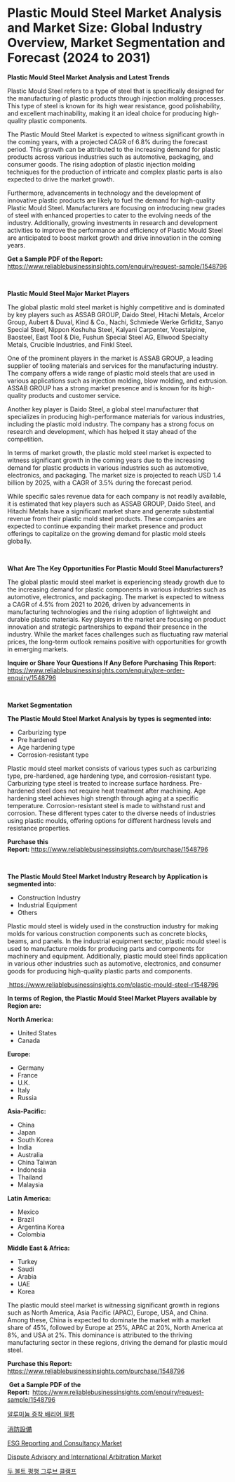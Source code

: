 <p><h1>Plastic Mould Steel Market Analysis and Market Size: Global Industry Overview, Market Segmentation and Forecast (2024 to 2031)</h1></p><p><strong>Plastic Mould Steel Market Analysis and Latest Trends</strong></p>
<p><p>Plastic Mould Steel refers to a type of steel that is specifically designed for the manufacturing of plastic products through injection molding processes. This type of steel is known for its high wear resistance, good polishability, and excellent machinability, making it an ideal choice for producing high-quality plastic components.</p><p>The Plastic Mould Steel Market is expected to witness significant growth in the coming years, with a projected CAGR of 6.8% during the forecast period. This growth can be attributed to the increasing demand for plastic products across various industries such as automotive, packaging, and consumer goods. The rising adoption of plastic injection molding techniques for the production of intricate and complex plastic parts is also expected to drive the market growth.</p><p>Furthermore, advancements in technology and the development of innovative plastic products are likely to fuel the demand for high-quality Plastic Mould Steel. Manufacturers are focusing on introducing new grades of steel with enhanced properties to cater to the evolving needs of the industry. Additionally, growing investments in research and development activities to improve the performance and efficiency of Plastic Mould Steel are anticipated to boost market growth and drive innovation in the coming years.</p></p>
<p><strong>Get a Sample PDF of the Report:&nbsp;</strong> <a href="https://www.reliablebusinessinsights.com/enquiry/request-sample/1548796">https://www.reliablebusinessinsights.com/enquiry/request-sample/1548796</a></p>
<p>&nbsp;</p>
<p><strong>Plastic Mould Steel Major Market Players</strong></p>
<p><p>The global plastic mold steel market is highly competitive and is dominated by key players such as ASSAB GROUP, Daido Steel, Hitachi Metals, Arcelor Group, Aubert & Duval, Kind & Co., Nachi, Schmiede Werke Grfiditz, Sanyo Special Steel, Nippon Koshuha Steel, Kalyani Carpenter, Voestalpine, Baosteel, East Tool & Die, Fushun Special Steel AG, Ellwood Specialty Metals, Crucible Industries, and Finkl Steel.</p><p>One of the prominent players in the market is ASSAB GROUP, a leading supplier of tooling materials and services for the manufacturing industry. The company offers a wide range of plastic mold steels that are used in various applications such as injection molding, blow molding, and extrusion. ASSAB GROUP has a strong market presence and is known for its high-quality products and customer service.</p><p>Another key player is Daido Steel, a global steel manufacturer that specializes in producing high-performance materials for various industries, including the plastic mold industry. The company has a strong focus on research and development, which has helped it stay ahead of the competition.</p><p>In terms of market growth, the plastic mold steel market is expected to witness significant growth in the coming years due to the increasing demand for plastic products in various industries such as automotive, electronics, and packaging. The market size is projected to reach USD 1.4 billion by 2025, with a CAGR of 3.5% during the forecast period.</p><p>While specific sales revenue data for each company is not readily available, it is estimated that key players such as ASSAB GROUP, Daido Steel, and Hitachi Metals have a significant market share and generate substantial revenue from their plastic mold steel products. These companies are expected to continue expanding their market presence and product offerings to capitalize on the growing demand for plastic mold steels globally.</p></p>
<p>&nbsp;</p>
<p><strong>What Are The Key Opportunities For Plastic Mould Steel Manufacturers?</strong></p>
<p><p>The global plastic mould steel market is experiencing steady growth due to the increasing demand for plastic components in various industries such as automotive, electronics, and packaging. The market is expected to witness a CAGR of 4.5% from 2021 to 2026, driven by advancements in manufacturing technologies and the rising adoption of lightweight and durable plastic materials. Key players in the market are focusing on product innovation and strategic partnerships to expand their presence in the industry. While the market faces challenges such as fluctuating raw material prices, the long-term outlook remains positive with opportunities for growth in emerging markets.</p></p>
<p><strong>Inquire or Share Your Questions If Any Before Purchasing This Report:</strong> <a href="https://www.reliablebusinessinsights.com/enquiry/pre-order-enquiry/1548796">https://www.reliablebusinessinsights.com/enquiry/pre-order-enquiry/1548796</a></p>
<p>&nbsp;</p>
<p><strong>Market Segmentation</strong></p>
<p><strong>The Plastic Mould Steel Market Analysis by types is segmented into:</strong></p>
<p><ul><li>Carburizing type</li><li>Pre hardened</li><li>Age hardening type</li><li>Corrosion-resistant type</li></ul></p>
<p><p>Plastic mould steel market consists of various types such as carburizing type, pre-hardened, age hardening type, and corrosion-resistant type. Carburizing type steel is treated to increase surface hardness. Pre-hardened steel does not require heat treatment after machining. Age hardening steel achieves high strength through aging at a specific temperature. Corrosion-resistant steel is made to withstand rust and corrosion. These different types cater to the diverse needs of industries using plastic moulds, offering options for different hardness levels and resistance properties.</p></p>
<p><strong>Purchase this Report:&nbsp;</strong><a href="https://www.reliablebusinessinsights.com/purchase/1548796">https://www.reliablebusinessinsights.com/purchase/1548796</a></p>
<p>&nbsp;</p>
<p><strong>The Plastic Mould Steel Market Industry Research by Application is segmented into:</strong></p>
<p><ul><li>Construction Industry</li><li>Industrial Equipment</li><li>Others</li></ul></p>
<p><p>Plastic mould steel is widely used in the construction industry for making molds for various construction components such as concrete blocks, beams, and panels. In the industrial equipment sector, plastic mould steel is used to manufacture molds for producing parts and components for machinery and equipment. Additionally, plastic mould steel finds application in various other industries such as automotive, electronics, and consumer goods for producing high-quality plastic parts and components.</p></p>
<p><a href="https://www.reliablebusinessinsights.com/plastic-mould-steel-r1548796">&nbsp;https://www.reliablebusinessinsights.com/plastic-mould-steel-r1548796</a></p>
<p><strong>In terms of Region, the Plastic Mould Steel Market Players available by Region are:</strong></p>
<p>
    <p> <strong> North America: </strong>
        <ul>
            <li>United States</li>
            <li>Canada</li>
        </ul>
        </p> 
    <p> <strong> Europe: </strong>
        <ul>
            <li>Germany</li>
            <li>France</li>
            <li>U.K.</li>
            <li>Italy</li>
            <li>Russia</li>
        </ul>
        </p> 
    <p> <strong> Asia-Pacific: </strong>
        <ul>
            <li>China</li>
            <li>Japan</li>
            <li>South Korea</li>
            <li>India</li>
            <li>Australia</li>
            <li>China Taiwan</li>
            <li>Indonesia</li>
            <li>Thailand</li>
            <li>Malaysia</li>
        </ul>
        </p> 
    <p> <strong> Latin America: </strong>
        <ul>
            <li>Mexico</li>
            <li>Brazil</li>
            <li>Argentina Korea</li>
            <li>Colombia</li>
        </ul>
        </p> 
    <p> <strong> Middle East & Africa: </strong>
        <ul>
            <li>Turkey</li>
            <li>Saudi</li>
            <li>Arabia</li>
            <li>UAE</li>
            <li>Korea</li>
        </ul>
    </p>
    </p>
<p><p>The plastic mould steel market is witnessing significant growth in regions such as North America, Asia Pacific (APAC), Europe, USA, and China. Among these, China is expected to dominate the market with a market share of 45%, followed by Europe at 25%, APAC at 20%, North America at 8%, and USA at 2%. This dominance is attributed to the thriving manufacturing sector in these regions, driving the demand for plastic mould steel.</p></p>
<p><strong>Purchase this Report: </strong><a href="https://www.reliablebusinessinsights.com/purchase/1548796">https://www.reliablebusinessinsights.com/purchase/1548796</a></p>
<p>&nbsp;<strong>Get a Sample PDF of the Report:&nbsp;&nbsp;</strong><a href="https://www.reliablebusinessinsights.com/enquiry/request-sample/1548796">https://www.reliablebusinessinsights.com/enquiry/request-sample/1548796</a></p>
<p><strong></strong></p>
<p><p><a href="https://medium.com/@delaneywill28/%EC%95%8C%EB%A3%A8%EB%AF%B8%EB%8A%84-%EC%A6%9D%EC%B0%A9-%EB%B0%A9%ED%98%B8-%ED%95%84%EB%A6%84-%EC%8B%9C%EC%9E%A5-%EB%8F%99%ED%96%A5-%EB%B0%8F-%EC%8B%9C%EC%9E%A5-%EB%B6%84%EC%84%9D%EC%9D%80-2024-2031%EB%85%84-%EA%B8%B0%EA%B0%84%EC%9D%84-%EC%98%88%EC%B8%A1%ED%95%98%EA%B3%A0-%EC%9E%88%EC%8A%B5%EB%8B%88%EB%8B%A4-8c7ceb0783f9">알루미늄 증착 배리어 필름</a></p><p><a href="https://medium.com/@garnett961981/%E6%B6%88%E9%98%B2%E8%A3%85%E5%82%99%E5%B8%82%E5%A0%B4%E3%83%AC%E3%83%9D%E3%83%BC%E3%83%88%E3%81%AF-%E3%81%93%E3%81%AE%E5%B8%82%E5%A0%B4%E3%81%AE%E6%9C%80%E6%96%B0%E3%81%AE%E3%83%88%E3%83%AC%E3%83%B3%E3%83%89%E3%81%A8%E6%88%90%E9%95%B7%E6%A9%9F%E4%BC%9A%E3%82%92%E6%98%8E%E3%82%89%E3%81%8B%E3%81%AB%E3%81%97%E3%81%A6%E3%81%84%E3%81%BE%E3%81%99-8c2a0cb53938">消防設備</a></p><p><a href="https://github.com/labibmmn112/Market-Research-Report-List-1/blob/main/esg-reporting-and-consultancy-market.md">ESG Reporting and Consultancy Market</a></p><p><a href="https://github.com/vregtldg37/Market-Research-Report-List-1/blob/main/dispute-advisory-and-international-arbitration-market.md">Dispute Advisory and International Arbitration Market</a></p><p><a href="https://medium.com/@dellkoepp03/%EB%91%90-%EB%B3%BC%ED%8A%B8-%ED%8F%89%ED%96%89-%ED%99%88-%ED%81%B4%EB%9E%A8%ED%94%84-%EC%8B%9C%EC%9E%A5-%EC%84%B1%EA%B3%B5%EC%A0%81%EC%9D%B8-%EB%B9%84%EC%A6%88%EB%8B%88%EC%8A%A4-%EC%A0%84%EB%9E%B5-%EC%98%88%EC%B8%A1%EC%9D%84-%EC%9C%84%ED%95%9C-%EC%97%B4%EC%87%A0-2031%EB%85%84%EA%B9%8C%EC%A7%80-%ED%95%A8%EA%BB%98-%ED%95%A8%EA%BB%98-%ED%95%A8%EA%BB%98-%ED%95%A8%EA%BB%98-%ED%95%A8%EA%BB%98-%ED%95%A8%EA%BB%98-%ED%95%A8%EA%BB%98-%ED%95%A8%EA%BB%98-%ED%95%A8%EA%BB%98-%ED%95%A8%EA%BB%98-%ED%95%A8%EA%BB%98-%ED%95%A8%EA%BB%98-%ED%95%A8%EA%BB%98-%ED%95%A8%EA%BB%98-%ED%95%A8%EA%BB%98-%ED%95%A8%EA%BB%98-%ED%95%A8%EA%BB%98-8a65676db386">두 볼트 평행 그루브 클램프</a></p></p>